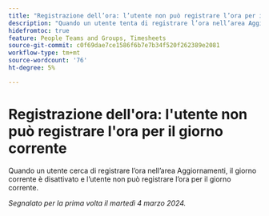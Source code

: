 ```yaml
---
title: "Registrazione dell’ora: l’utente non può registrare l’ora per il giorno corrente"
description: "Quando un utente tenta di registrare l’ora nell’area Aggiornamenti, il giorno corrente è disattivato e l’utente non può registrare l’ora per il giorno corrente."
hidefromtoc: true
feature: People Teams and Groups, Timesheets
source-git-commit: c0f69dae7ce1586f6b7e7b34f520f262389e2081
workflow-type: tm+mt
source-wordcount: '76'
ht-degree: 5%

---
```



# Registrazione dell&#39;ora: l&#39;utente non può registrare l&#39;ora per il giorno corrente

Quando un utente cerca di registrare l’ora nell’area Aggiornamenti, il giorno corrente è disattivato e l’utente non può registrare l’ora per il giorno corrente.

_Segnalato per la prima volta il martedì 4 marzo 2024._
